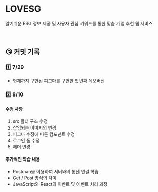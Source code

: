 # LOVESG
알기쉬운 ESG 정보 제공 및 사용자 관심 키워드를 통한 맞춤 기업 추천 웹 서비스  
<br><br>

## 😘 커밋 기록

### 1️⃣ 7/29
- 현재까지 구현된 피그마를 구현한 첫번째 데모버전  

### 2️⃣ 8/10
#### 수정 사항
1. src 폴더 구조 수정  
2. 삽입되는 이미지의 변경
3. 피그마 수정에 따른 컴포넌트 수정  
4. 로그인 폼 수정  
5. 헤더 변경  

#### 추가적인 학습 내용
- Postman을 이용하여 서버와의 통신 연결 학습  
- Get / Post 방식의 차이  
- JavaScript와 React의 이벤트 및 이벤트 처리 과정  